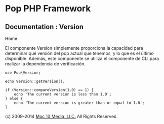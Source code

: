 Pop PHP Framework
=================

Documentation : Version
-----------------------

Home

El componente Version simplemente proporciona la capacidad para
determinar qué versión del pop actual que tenemos, y lo que es el último
disponible. Además, este componente se utiliza el componente de CLI para
realizar la dependencia de verificación.

    use Pop\Version;

    echo Version::getVersion();

    if (Version::compareVersion(1.0) == 1) {
        echo 'The current version is less than 1.0';
    } else {
        echo 'The current version is greater than or equal to 1.0';
    }

\(c) 2009-2014 [Moc 10 Media, LLC.](http://www.moc10media.com) All
Rights Reserved.
